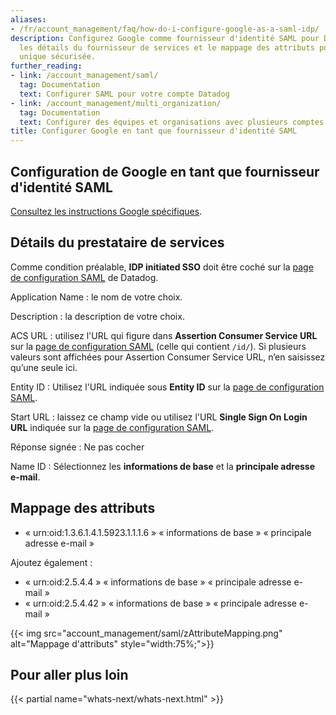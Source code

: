 ```yaml
---
aliases:
- /fr/account_management/faq/how-do-i-configure-google-as-a-saml-idp/
description: Configurez Google comme fournisseur d'identité SAML pour Datadog avec
  les détails du fournisseur de services et le mappage des attributs pour une connexion
  unique sécurisée.
further_reading:
- link: /account_management/saml/
  tag: Documentation
  text: Configurer SAML pour votre compte Datadog
- link: /account_management/multi_organization/
  tag: Documentation
  text: Configurer des équipes et organisations avec plusieurs comptes
title: Configurer Google en tant que fournisseur d'identité SAML
---
```


## Configuration de Google en tant que fournisseur d'identité SAML

[Consultez les instructions Google spécifiques][1].

## Détails du prestataire de services

Comme condition préalable, **IDP initiated SSO** doit être coché sur la [page de configuration SAML][2] de Datadog.

Application Name
: le nom de votre choix.

Description
: la description de votre choix.

ACS URL
: utilisez l'URL qui figure dans **Assertion Consumer Service URL** sur la [page de configuration SAML][2] (celle qui contient `/id/`). Si plusieurs valeurs sont affichées pour Assertion Consumer Service URL, nʼen saisissez quʼune seule ici.

Entity ID
: Utilisez l'URL indiquée sous **Entity ID** sur la [page de configuration SAML][2].

Start URL
:  laissez ce champ vide ou utilisez l'URL **Single Sign On Login URL** indiquée sur la [page de configuration SAML][2].

Réponse signée
: Ne pas cocher

Name ID
: Sélectionnez les **informations de base** et la **principale adresse e-mail**.

## Mappage des attributs

* « urn:oid:1.3.6.1.4.1.5923.1.1.1.6 » « informations de base » « principale adresse e-mail »

Ajoutez également :

* « urn:oid:2.5.4.4 » « informations de base » « principale adresse e-mail »
* « urn:oid:2.5.4.42 » « informations de base » « principale adresse e-mail »

{{< img src="account_management/saml/zAttributeMapping.png" alt="Mappage d'attributs" style="width:75%;">}}

## Pour aller plus loin

{{< partial name="whats-next/whats-next.html" >}}

[1]: https://support.google.com/a/answer/7553768
[2]: https://app.datadoghq.com/saml/saml_setup